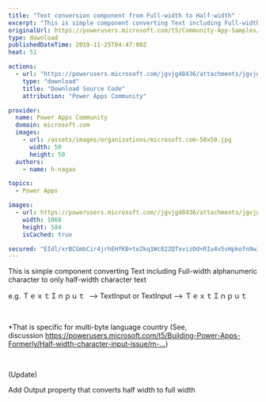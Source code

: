 ```yaml
---
title: "Text conversion component from Full-width to Half-width"
excerpt: "This is simple component converting Text including Full-width alphanumeric character to only half-width character text e.g. ＴｅｘｔＩｎｐｕｔ --&amp;gt;"
originalUrl: https://powerusers.microsoft.com/t5/Community-App-Samples/Text-conversion-component-from-Full-width-to-Half-width/td-p/412040
type: download
publishedDateTime: 2019-11-25T04:47:00Z
heat: 51

actions:
  - url: "https://powerusers.microsoft.com/jgvjg48436/attachments/jgvjg48436/AppFeedbackGallery/328/4/full-halfConversion.msapp"
    type: "download"
    title: "Download Source Code"
    attribution: "Power Apps Community"

provider:
  name: Power Apps Community
  domain: microsoft.com
  images:
    - url: /assets/images/organizations/microsoft.com-50x50.jpg
      width: 50
      height: 50
  authors:
    - name: h-nagao

topics:
  - Power Apps

images:
  - url: https://powerusers.microsoft.com//jgvjg48436/attachments/jgvjg48436/AppFeedbackGallery/328/3/FHC.PNG
    width: 1068
    height: 584
    isCached: true

secured: "EIdl/xrBCGmbCir4jrhEHfKB+te2kq1Wc82ZQTxvizOd+RIu4v5vHpkofn9wJfp3Av0F9TyIio4iJnVpt2AKO8UL96gT9+DgQFmNDn0EYU4gkp9i2Bu30anBHQkPjb2IAFvDZociemloOBUYepq5NbmWja6ZhsOc2647Wa/hY7VnazEBZi/p+FvZ/jpR6FywFVcKvtretn4agEXmbwVTKYjjXP4PMn075s2mPCjgP9QF7/RZankZHuHADbwN1FbdM1zd348yYw6wi2m2/zXJI/qA5D720rxO940Vabu4THRM4vmiXrepDBdIhg4gl/4moigYPBC68EbC0TXHjev2aC00qdwrSZbB4JLLxNsBRTVmtmPGQNuredbzB6h1E+PMhFxTWccdSYIFhk1obrTggrTjuK/i1QvnobSCv0pn5avJnl5maivfAF2QEky3BH8Z;RWewtBVAm69p3sFyql7gvw=="
---
```

<p>This is simple component converting Text including Full-width alphanumeric character to only half-width character text</p><p>e.g. ＴｅｘｔＩｎｐｕｔ&nbsp; --&gt; TextInput or&nbsp;TextInput --&gt;&nbsp;ＴｅｘｔＩｎｐｕｔ&nbsp;&nbsp;</p><p>&nbsp;</p><p>*That is specific for multi-byte language country (See, discussion&nbsp;<a href="https://powerusers.microsoft.com/t5/Building-Power-Apps-Formerly/Half-width-character-input-issue/m-p/411932" target="_blank" rel="noopener">https://powerusers.microsoft.com/t5/Building-Power-Apps-Formerly/Half-width-character-input-issue/m-...</a>)</p><p>&nbsp;</p><p>(Update)</p><p>Add Output property that converts half width to full width&nbsp;</p>

